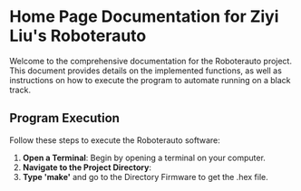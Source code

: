 # Home Page Documentation for Ziyi Liu's Roboterauto

Welcome to the comprehensive documentation for the Roboterauto project. This document provides details on the implemented functions, as well as instructions on how to execute the program to automate running on a black track.


## Program Execution

Follow these steps to execute the Roboterauto software:

1. **Open a Terminal**: Begin by opening a terminal on your computer.
2. **Navigate to the Project Directory**:
3. **Type 'make'** and go to the Directory Firmware to get the .hex file. 

